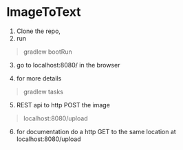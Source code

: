 # ImageToText

1. Clone the repo,
2. run
> gradlew bootRun

3. go to localhost:8080/ in the browser

4. for more details
>gradlew tasks 

5. REST api to http POST the image 
>localhost:8080/upload

6. for documentation do a http GET to the same location at localhost:8080/upload
